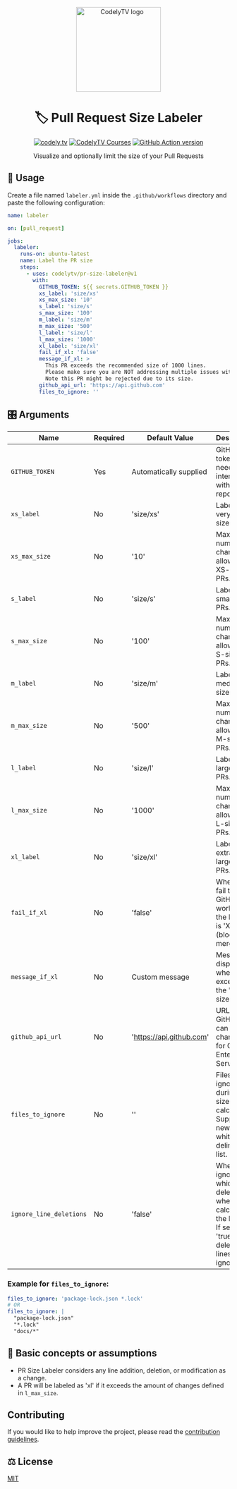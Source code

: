 <p align="center">
  <a href="http://codely.tv">
    <img alt="CodelyTV logo" src="http://codely.tv/wp-content/uploads/2016/05/cropped-logo-codelyTV.png" width="192px" height="192px"/>
  </a>
</p>

<h1 align="center">
  🏷 Pull Request Size Labeler
</h1>

<p align="center">
    <a href="https://github.com/CodelyTV"><img src="https://img.shields.io/badge/CodelyTV-OS-green.svg?style=flat-square" alt="codely.tv"/></a>
    <a href="http://pro.codely.tv"><img src="https://img.shields.io/badge/CodelyTV-PRO-black.svg?style=flat-square" alt="CodelyTV Courses"/></a>
    <a href="https://github.com/marketplace/actions/pull-request-size-labeler"><img src="https://img.shields.io/github/v/release/CodelyTV/pr-size-labeler?style=flat-square" alt="GitHub Action version"></a>
</p>

<p align="center">
    Visualize and optionally limit the size of your Pull Requests
</p>

## 🚀 Usage

Create a file named `labeler.yml` inside the `.github/workflows` directory and paste the following configuration:

```yml
name: labeler

on: [pull_request]

jobs:
  labeler:
    runs-on: ubuntu-latest
    name: Label the PR size
    steps:
      - uses: codelytv/pr-size-labeler@v1
        with:
          GITHUB_TOKEN: ${{ secrets.GITHUB_TOKEN }}
          xs_label: 'size/xs'
          xs_max_size: '10'
          s_label: 'size/s'
          s_max_size: '100'
          m_label: 'size/m'
          m_max_size: '500'
          l_label: 'size/l'
          l_max_size: '1000'
          xl_label: 'size/xl'
          fail_if_xl: 'false'
          message_if_xl: >
            This PR exceeds the recommended size of 1000 lines.
            Please make sure you are NOT addressing multiple issues with one PR.
            Note this PR might be rejected due to its size.
          github_api_url: 'https://api.github.com'
          files_to_ignore: ''
```

## 🎛️ Arguments

| Name                    | Required | Default Value        | Description                                                                                                             |
|-------------------------|----------|----------------------|-------------------------------------------------------------------------------------------------------------------------|
| `GITHUB_TOKEN`          | Yes      | Automatically supplied| GitHub token needed to interact with the repository.                                                                    |
| `xs_label`              | No       | 'size/xs'            | Label for very small-sized PRs.                                                                                         |
| `xs_max_size`           | No       | '10'                 | Maximum number of changes allowed for XS-sized PRs.                                                                    |
| `s_label`               | No       | 'size/s'             | Label for small-sized PRs.                                                                                              |
| `s_max_size`            | No       | '100'                | Maximum number of changes allowed for S-sized PRs.                                                                     |
| `m_label`               | No       | 'size/m'             | Label for medium-sized PRs.                                                                                             |
| `m_max_size`            | No       | '500'                | Maximum number of changes allowed for M-sized PRs.                                                                     |
| `l_label`               | No       | 'size/l'             | Label for large-sized PRs.                                                                                              |
| `l_max_size`            | No       | '1000'               | Maximum number of changes allowed for L-sized PRs.                                                                     |
| `xl_label`              | No       | 'size/xl'            | Label for extra-large-sized PRs.                                                                                        |
| `fail_if_xl`            | No       | 'false'              | Whether to fail the GitHub workflow if the PR size is 'XL' (blocks the merge).                                         |
| `message_if_xl`         | No       | Custom message       | Message to display when a PR exceeds the 'XL' size limit.                                                              |
| `github_api_url`        | No       | 'https://api.github.com' | URL for the GitHub API, can be changed for GitHub Enterprise Servers.                                                  |
| `files_to_ignore`       | No       | ''                   | Files to ignore during PR size calculation. Supports newline or whitespace delimited list.                              |
| `ignore_line_deletions` | No       | 'false'              | Whether to ignore lines which are deleted when calculating the PR size. If set to 'true', deleted lines will be ignored. |

### Example for `files_to_ignore`:
```yml
files_to_ignore: 'package-lock.json *.lock'
# OR
files_to_ignore: |
  "package-lock.json"
  "*.lock"
  "docs/*"
```

## 🤔 Basic concepts or assumptions

- PR Size Labeler considers any line addition, deletion, or modification as a change.
- A PR will be labeled as 'xl' if it exceeds the amount of changes defined in `l_max_size`.

## Contributing
If you would like to help improve the project, please read the [contribution guidelines](https://github.com/CodelyTV/pr-size-labeler/blob/main/.github/CONTRIBUTIONS.md).

## ⚖️ License

[MIT](LICENSE)
